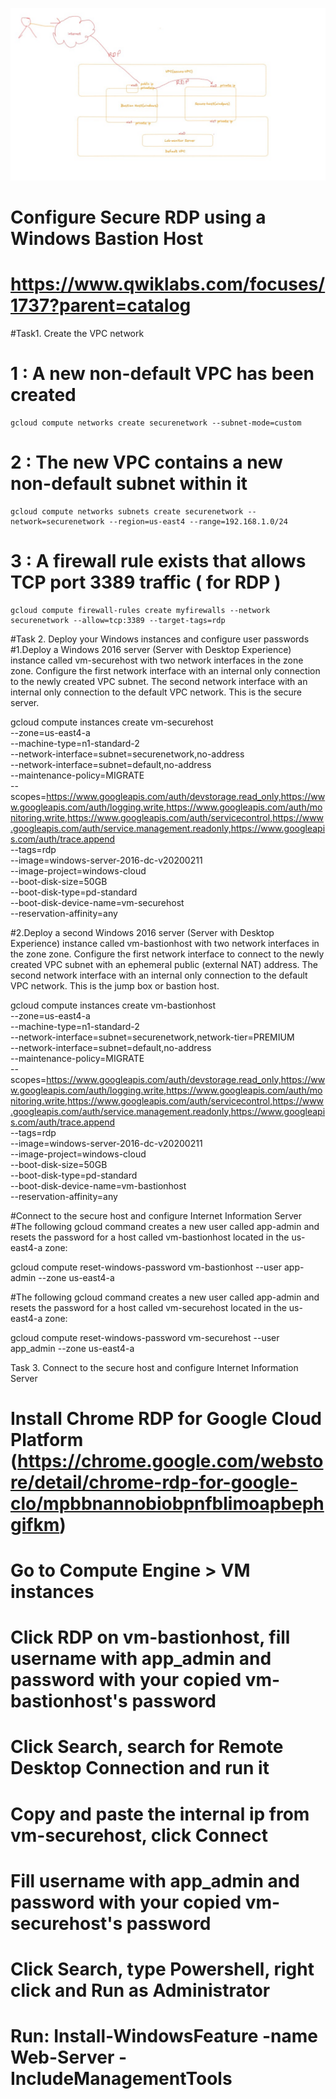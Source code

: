 

 ![Image Alt](https://github.com/anudishu/google-Labs/blob/master/Screenshot%202025-01-27%20115138.jpg?raw=true)




# Configure Secure RDP using a Windows Bastion Host
# https://www.qwiklabs.com/focuses/1737?parent=catalog

#Task1. Create the VPC network

  #  1 : A new non-default VPC has been created
    gcloud compute networks create securenetwork --subnet-mode=custom

  # 2 : The new VPC contains a new non-default subnet within it
    gcloud compute networks subnets create securenetwork --network=securenetwork --region=us-east4 --range=192.168.1.0/24

 #  3 : A firewall rule exists that allows TCP port 3389 traffic ( for RDP )
    gcloud compute firewall-rules create myfirewalls --network securenetwork --allow=tcp:3389 --target-tags=rdp



#Task 2. Deploy your Windows instances and configure user passwords
#1.Deploy a Windows 2016 server (Server with Desktop Experience) instance called vm-securehost with two network interfaces in the zone zone.
Configure the first network interface with an internal only connection to the newly created VPC subnet.
The second network interface with an internal only connection to the default VPC network. This is the secure server.

 gcloud compute instances create vm-securehost \
  --zone=us-east4-a \
  --machine-type=n1-standard-2 \
  --network-interface=subnet=securenetwork,no-address \
  --network-interface=subnet=default,no-address \
  --maintenance-policy=MIGRATE \
  --scopes=https://www.googleapis.com/auth/devstorage.read_only,https://www.googleapis.com/auth/logging.write,https://www.googleapis.com/auth/monitoring.write,https://www.googleapis.com/auth/servicecontrol,https://www.googleapis.com/auth/service.management.readonly,https://www.googleapis.com/auth/trace.append \
  --tags=rdp \
  --image=windows-server-2016-dc-v20200211 \
  --image-project=windows-cloud \
  --boot-disk-size=50GB \
  --boot-disk-type=pd-standard \
  --boot-disk-device-name=vm-securehost \
  --reservation-affinity=any


#2.Deploy a second Windows 2016 server (Server with Desktop Experience) instance called vm-bastionhost with two network interfaces in the zone zone.
Configure the first network interface to connect to the newly created VPC subnet with an ephemeral public (external NAT) address.
The second network interface with an internal only connection to the default VPC network. This is the jump box or bastion host.

 gcloud compute instances create vm-bastionhost \
  --zone=us-east4-a \
  --machine-type=n1-standard-2 \
  --network-interface=subnet=securenetwork,network-tier=PREMIUM \
  --network-interface=subnet=default,no-address \
  --maintenance-policy=MIGRATE \
  --scopes=https://www.googleapis.com/auth/devstorage.read_only,https://www.googleapis.com/auth/logging.write,https://www.googleapis.com/auth/monitoring.write,https://www.googleapis.com/auth/servicecontrol,https://www.googleapis.com/auth/service.management.readonly,https://www.googleapis.com/auth/trace.append \
  --tags=rdp \
  --image=windows-server-2016-dc-v20200211 \
  --image-project=windows-cloud \
  --boot-disk-size=50GB \
  --boot-disk-type=pd-standard \
  --boot-disk-device-name=vm-bastionhost \
  --reservation-affinity=any


#Connect to the secure host and configure Internet Information Server
#The following gcloud command creates a new user called app-admin and resets the password for a host called vm-bastionhost located in the us-east4-a zone:

gcloud compute reset-windows-password vm-bastionhost --user app-admin --zone us-east4-a


#The following gcloud command creates a new user called app-admin and resets the password for a host called vm-securehost located in the us-east4-a zone:

gcloud compute reset-windows-password vm-securehost --user app_admin --zone us-east4-a


Task 3. Connect to the secure host and configure Internet Information Server
# Install Chrome RDP for Google Cloud Platform (https://chrome.google.com/webstore/detail/chrome-rdp-for-google-clo/mpbbnannobiobpnfblimoapbephgifkm)
# Go to Compute Engine > VM instances
# Click RDP on vm-bastionhost, fill username with app_admin and password with your copied vm-bastionhost's password 
# Click Search, search for Remote Desktop Connection and run it
# Copy and paste the internal ip from vm-securehost, click Connect
# Fill username with app_admin and password with your copied vm-securehost's password 
# Click Search, type Powershell, right click and Run as Administrator
# Run: Install-WindowsFeature -name Web-Server -IncludeManagementTools

